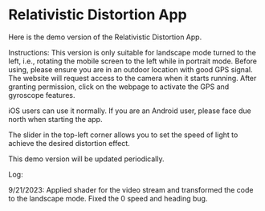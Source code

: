 # Relativistic Distortion App
Here is the demo version of the Relativistic Distortion App.

Instructions:
This version is only suitable for landscape mode turned to the left, i.e., rotating the mobile screen to the left while in portrait mode. Before using, please ensure you are in an outdoor location with good GPS signal. The website will request access to the camera when it starts running. After granting permission, click on the webpage to activate the GPS and gyroscope features.

iOS users can use it normally. If you are an Android user, please face due north when starting the app.

The slider in the top-left corner allows you to set the speed of light to achieve the desired distortion effect.

This demo version will be updated periodically.

Log:

9/21/2023: Applied shader for the video stream and transformed the code to the landscape mode. Fixed the 0 speed and heading bug.
